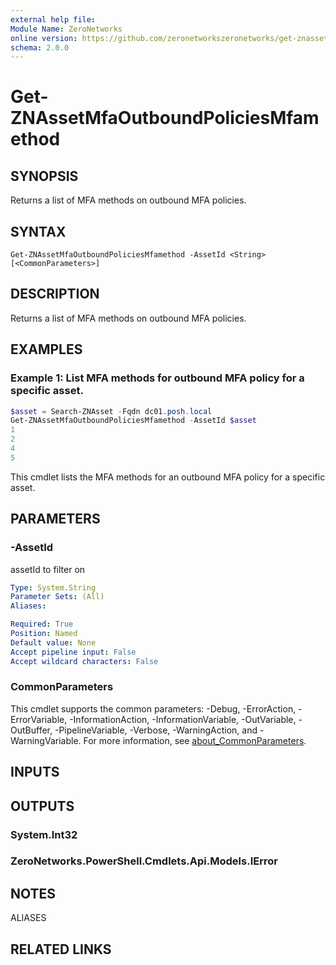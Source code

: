 ```yaml
---
external help file:
Module Name: ZeroNetworks
online version: https://github.com/zeronetworkszeronetworks/get-znassetmfaoutboundpoliciesmfamethod
schema: 2.0.0
---
```


# Get-ZNAssetMfaOutboundPoliciesMfamethod

## SYNOPSIS
Returns a list of MFA methods on outbound MFA policies.

## SYNTAX

```
Get-ZNAssetMfaOutboundPoliciesMfamethod -AssetId <String> [<CommonParameters>]
```

## DESCRIPTION
Returns a list of MFA methods on outbound MFA policies.

## EXAMPLES

### Example 1: List MFA methods for outbound MFA policy for a specific asset.
```powershell
$asset = Search-ZNAsset -Fqdn dc01.posh.local
Get-ZNAssetMfaOutboundPoliciesMfamethod -AssetId $asset        
1
2
4
5
```

This cmdlet lists the MFA methods for an outbound MFA policy for a specific asset.

## PARAMETERS

### -AssetId
assetId to filter on

```yaml
Type: System.String
Parameter Sets: (All)
Aliases:

Required: True
Position: Named
Default value: None
Accept pipeline input: False
Accept wildcard characters: False
```

### CommonParameters
This cmdlet supports the common parameters: -Debug, -ErrorAction, -ErrorVariable, -InformationAction, -InformationVariable, -OutVariable, -OutBuffer, -PipelineVariable, -Verbose, -WarningAction, and -WarningVariable. For more information, see [about_CommonParameters](http://go.microsoft.com/fwlink/?LinkID=113216).

## INPUTS

## OUTPUTS

### System.Int32

### ZeroNetworks.PowerShell.Cmdlets.Api.Models.IError

## NOTES

ALIASES

## RELATED LINKS

